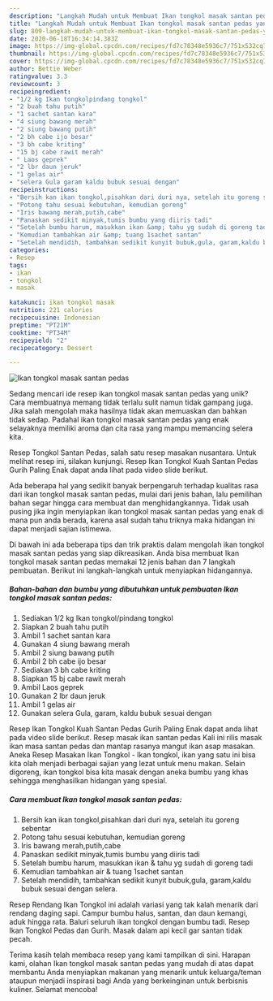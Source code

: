 ```yaml
---
description: "Langkah Mudah untuk Membuat Ikan tongkol masak santan pedas yang Enak"
title: "Langkah Mudah untuk Membuat Ikan tongkol masak santan pedas yang Enak"
slug: 809-langkah-mudah-untuk-membuat-ikan-tongkol-masak-santan-pedas-yang-enak
date: 2020-06-18T16:34:14.383Z
image: https://img-global.cpcdn.com/recipes/fd7c78348e5936c7/751x532cq70/ikan-tongkol-masak-santan-pedas-foto-resep-utama.jpg
thumbnail: https://img-global.cpcdn.com/recipes/fd7c78348e5936c7/751x532cq70/ikan-tongkol-masak-santan-pedas-foto-resep-utama.jpg
cover: https://img-global.cpcdn.com/recipes/fd7c78348e5936c7/751x532cq70/ikan-tongkol-masak-santan-pedas-foto-resep-utama.jpg
author: Bettie Weber
ratingvalue: 3.3
reviewcount: 3
recipeingredient:
- "1/2 kg Ikan tongkolpindang tongkol"
- "2 buah tahu putih"
- "1 sachet santan kara"
- "4 siung bawang merah"
- "2 siung bawang putih"
- "2 bh cabe ijo besar"
- "3 bh cabe kriting"
- "15 bj cabe rawit merah"
- " Laos geprek"
- "2 lbr daun jeruk"
- "1 gelas air"
- "selera Gula garam kaldu bubuk sesuai dengan"
recipeinstructions:
- "Bersih kan ikan tongkol,pisahkan dari duri nya, setelah itu goreng sebentar"
- "Potong tahu sesuai kebutuhan, kemudian goreng"
- "Iris bawang merah,putih,cabe"
- "Panaskan sedikit minyak,tumis bumbu yang diiris tadi"
- "Setelah bumbu harum, masukkan ikan &amp; tahu yg sudah di goreng tadi"
- "Kemudian tambahkan air &amp; tuang 1sachet santan"
- "Setelah mendidih, tambahkan sedikit kunyit bubuk,gula, garam,kaldu bubuk sesuai dengan selera."
categories:
- Resep
tags:
- ikan
- tongkol
- masak

katakunci: ikan tongkol masak 
nutrition: 221 calories
recipecuisine: Indonesian
preptime: "PT21M"
cooktime: "PT34M"
recipeyield: "2"
recipecategory: Dessert

---
```



![Ikan tongkol masak santan pedas](https://img-global.cpcdn.com/recipes/fd7c78348e5936c7/751x532cq70/ikan-tongkol-masak-santan-pedas-foto-resep-utama.jpg)

Sedang mencari ide resep ikan tongkol masak santan pedas yang unik? Cara membuatnya memang tidak terlalu sulit namun tidak gampang juga. Jika salah mengolah maka hasilnya tidak akan memuaskan dan bahkan tidak sedap. Padahal ikan tongkol masak santan pedas yang enak selayaknya memiliki aroma dan cita rasa yang mampu memancing selera kita.

Resep Tongkol Santan Pedas, salah satu resep masakan nusantara. Untuk melihat resep ini, silakan kunjungi. Resep Ikan Tongkol Kuah Santan Pedas Gurih Paling Enak dapat anda lihat pada video slide berikut.

Ada beberapa hal yang sedikit banyak berpengaruh terhadap kualitas rasa dari ikan tongkol masak santan pedas, mulai dari jenis bahan, lalu pemilihan bahan segar hingga cara membuat dan menghidangkannya. Tidak usah pusing jika ingin menyiapkan ikan tongkol masak santan pedas yang enak di mana pun anda berada, karena asal sudah tahu triknya maka hidangan ini dapat menjadi sajian istimewa.


Di bawah ini ada beberapa tips dan trik praktis dalam mengolah ikan tongkol masak santan pedas yang siap dikreasikan. Anda bisa membuat Ikan tongkol masak santan pedas memakai 12 jenis bahan dan 7 langkah pembuatan. Berikut ini langkah-langkah untuk menyiapkan hidangannya.

<!--inarticleads1-->

##### Bahan-bahan dan bumbu yang dibutuhkan untuk pembuatan Ikan tongkol masak santan pedas:

1. Sediakan 1/2 kg Ikan tongkol/pindang tongkol
1. Siapkan 2 buah tahu putih
1. Ambil 1 sachet santan kara
1. Gunakan 4 siung bawang merah
1. Ambil 2 siung bawang putih
1. Ambil 2 bh cabe ijo besar
1. Sediakan 3 bh cabe kriting
1. Siapkan 15 bj cabe rawit merah
1. Ambil  Laos geprek
1. Gunakan 2 lbr daun jeruk
1. Ambil 1 gelas air
1. Gunakan selera Gula, garam, kaldu bubuk sesuai dengan


Resep Ikan Tongkol Kuah Santan Pedas Gurih Paling Enak dapat anda lihat pada video slide berikut. Resep masak ikan santan pedas Kali ini rilis masak ikan masa santan pedas dan mantap rasanya mangut ikan asap masakan. Aneka Resep Masakan Ikan Tongkol - Ikan tongkol, ikan yang satu ini bisa kita olah menjadi berbagai sajian yang lezat untuk menu makan. Selain digoreng, ikan tongkol bisa kita masak dengan aneka bumbu yang khas sehingga menghasilkan hidangan yang spesial. 

<!--inarticleads2-->

##### Cara membuat Ikan tongkol masak santan pedas:

1. Bersih kan ikan tongkol,pisahkan dari duri nya, setelah itu goreng sebentar
1. Potong tahu sesuai kebutuhan, kemudian goreng
1. Iris bawang merah,putih,cabe
1. Panaskan sedikit minyak,tumis bumbu yang diiris tadi
1. Setelah bumbu harum, masukkan ikan &amp; tahu yg sudah di goreng tadi
1. Kemudian tambahkan air &amp; tuang 1sachet santan
1. Setelah mendidih, tambahkan sedikit kunyit bubuk,gula, garam,kaldu bubuk sesuai dengan selera.


Resep Rendang Ikan Tongkol ini adalah variasi yang tak kalah menarik dari rendang daging sapi. Campur bumbu halus, santan, dan daun kemangi, aduk hingga rata. Baluri seluruh ikan tongkol dengan bumbu tadi. Resep Ikan Tongkol Pedas dan Gurih. Masak dalam api kecil gar santan tidak pecah. 

Terima kasih telah membaca resep yang kami tampilkan di sini. Harapan kami, olahan Ikan tongkol masak santan pedas yang mudah di atas dapat membantu Anda menyiapkan makanan yang menarik untuk keluarga/teman ataupun menjadi inspirasi bagi Anda yang berkeinginan untuk berbisnis kuliner. Selamat mencoba!

